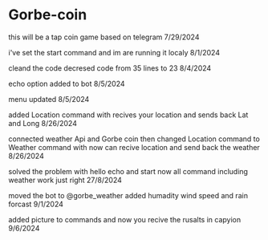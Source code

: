 # Gorbe-coin
this will be a tap coin game based on telegram 7/29/2024

i've set the start command and im are running it localy  8/1/2024

cleand the code decresed code from 35 lines to 23   8/4/2024

echo option added to bot 8/5/2024

menu updated 8/5/2024

added Location command with recives your location and sends back Lat and Long 8/26/2024

connected weather Api and Gorbe coin then changed Location command to Weather command with now can recive location and send back the weather 8/26/2024

solved the problem with hello echo and start now all command including weather work just right 27/8/2024

moved the bot to @gorbe_weather added humadity wind speed and rain forcast 9/1/2024

added picture to commands and now you recive the rusalts in capyion 9/6/2024
